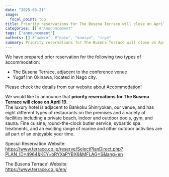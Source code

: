 ```yaml
---
date: "2025-03-21"
image:
  focal_point: top
title: Priority reservations for The Busena Terrace will close on April 19
categories: [] #"Announcement"
tags: ["announcement"]
authors: [] #"admin", #"hato", "kamiya", "iryo"
summary: Priority reservations for The Busena Terrace will close on April 19.
---
```


We have prepared prior reservation for the following two types of accommodation: 
- The Busena Terrace, adjacent to the conference venue
- Yugaf Inn Okinawa, located in Nago city.

Please check the details from our [website about Accommodation](/venue)!

We would like to announce that **priority reservations for The Busena Terrace will close on April 19**.
<br>
The luxury hotel is adjacent to Bankoku Shinryokan, our venue, and has eight different types of restaurants on the premises and a variety of facilities including a private beach, indoor and outdoor pools, gym, and sauna. 
Fine cuisine, round-the-clock butler service, sybaritic spa treatments, and an exciting range of marine and other outdoor activities are all part of an enjoyable your time.

Special Reservation Website:<br>
https://www.terrace.co.jp/reserve/SelectPlanDirect.php?PLAN_ID=4964&KEY=bRYXaPYBX6&MFLAG=S&lang=en

The Busena Terrace' Website:<br>
https://www.terrace.co.jp/en/
